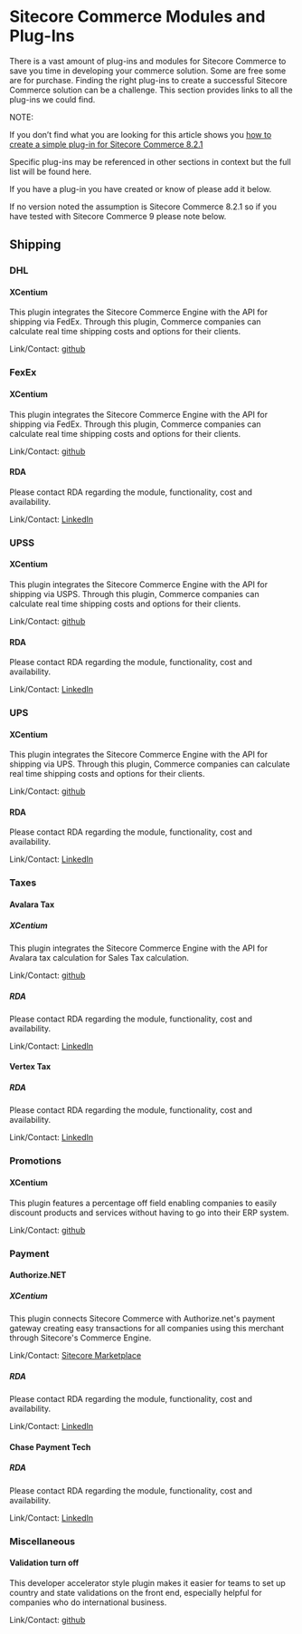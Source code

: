 # Sitecore Commerce Modules and Plug-Ins

There is a vast amount of plug-ins and modules for Sitecore Commerce to save you time in developing your commerce solution. Some are free some are for purchase. Finding the right plug-ins to create a successful Sitecore Commerce solution can be a challenge. This section provides links to all the plug-ins we could find.

NOTE:

If you don’t find what you are looking for this article shows you [how to create a simple plug-in for Sitecore Commerce 8.2.1](https://community.sitecore.net/technical_blogs/b/the_commerce_experience/posts/simple-commerce-plugin)

Specific plug-ins may be referenced in other sections in context but the full list will be found here.

If you have a plug-in you have created or know of please add it below. If no version noted the assumption is Sitecore Commerce 8.2.1 so if you have tested with Sitecore Commerce 9 please note below. 

## Shipping 

### DHL 

#### XCentium 

This plugin integrates the Sitecore Commerce Engine with the API for shipping via FedEx.  Through this plugin, Commerce companies can calculate real time shipping costs and options for their clients. 

Link/Contact: [github](https://github.com/XCentium/SC-Plugin-Shipping-DHL)

### FexEx 

#### XCentium 

This plugin integrates the Sitecore Commerce Engine with the API for shipping via FedEx.  Through this plugin, Commerce companies can calculate real time shipping costs and options for their clients. 

Link/Contact: [github](https://github.com/XCentium/SC-Plugin-FedEx)

#### RDA 

Please contact RDA regarding the module, functionality, cost and availability.

Link/Contact: [LinkedIn](https://www.linkedin.com/pulse/rdas-plug-in-library-sitecore-commerce-821-andrew-crowder-pmp)

### UPSS

#### XCentium 

This plugin integrates the Sitecore Commerce Engine with the API for shipping via USPS. Through this plugin, Commerce companies can calculate real time shipping costs and options for their clients. 

Link/Contact: [github](https://github.com/XCentium/SC-Plugin-USPS)

#### RDA

Please contact RDA regarding the module, functionality, cost and availability.

Link/Contact: [LinkedIn](https://www.linkedin.com/pulse/rdas-plug-in-library-sitecore-commerce-821-andrew-crowder-pmp)

### UPS 

#### XCentium 

This plugin integrates the Sitecore Commerce Engine with the API for shipping via UPS.  Through this plugin, Commerce companies can calculate real time shipping costs and options for their clients. 

Link/Contact: [github](https://github.com/XCentium/SC-Plugin-UPS)

#### RDA

Please contact RDA regarding the module, functionality, cost and availability.

Link/Contact: [LinkedIn](https://www.linkedin.com/pulse/rdas-plug-in-library-sitecore-commerce-821-andrew-crowder-pmp)

### Taxes

#### Avalara Tax 

##### XCentium 

This plugin integrates the Sitecore Commerce Engine with the API for Avalara tax calculation for Sales Tax calculation. 

Link/Contact: [github](https://github.com/XCentium/SC-Plugin-Tax-Avalara)

##### RDA

Please contact RDA regarding the module, functionality, cost and availability.

Link/Contact: [LinkedIn](https://www.linkedin.com/pulse/rdas-plug-in-library-sitecore-commerce-821-andrew-crowder-pmp)

#### Vertex  Tax

##### RDA

Please contact RDA regarding the module, functionality, cost and availability.

Link/Contact: [LinkedIn](https://www.linkedin.com/pulse/rdas-plug-in-library-sitecore-commerce-821-andrew-crowder-pmp)

### Promotions 

#### XCentium 

This plugin features a percentage off field enabling companies to easily discount products and services without having to go into their ERP system.  

Link/Contact: [github](https://github.com/XCentium/SC-Plugin-Promotions-PercentageOff) 

### Payment

#### Authorize.NET

##### XCentium 

This plugin connects Sitecore Commerce with Authorize.net's payment gateway creating easy transactions for all companies using this merchant through Sitecore's Commerce Engine. 

Link/Contact: [Sitecore Marketplace](https://marketplace.sitecore.net/en/Modules/X/XCentium_AuthorizeNET_Payment_Plugin_for_Sitecore_Commerce.aspx)

##### RDA

Please contact RDA regarding the module, functionality, cost and availability.

Link/Contact: [LinkedIn](https://www.linkedin.com/pulse/rdas-plug-in-library-sitecore-commerce-821-andrew-crowder-pmp)

#### Chase Payment Tech 

##### RDA 

Please contact RDA regarding the module, functionality, cost and availability.

Link/Contact: [LinkedIn](https://www.linkedin.com/pulse/rdas-plug-in-library-sitecore-commerce-821-andrew-crowder-pmp)

### Miscellaneous 

#### Validation turn off 

This developer accelerator style plugin makes it easier for teams to set up country and state validations on the front end, especially helpful for companies who do international business.  

Link/Contact: [github](https://github.com/XCentium/SC-Plugin-Validation-CountryState)



